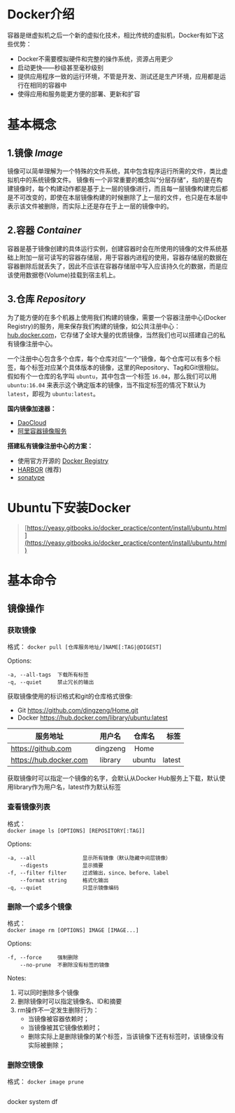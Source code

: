 
Docker介绍
==========

容器是继虚拟机之后一个新的虚拟化技术，相比传统的虚拟机，Docker有如下这些优势：
- Docker不需要模拟硬件和完整的操作系统，资源占用更少
- 启动更快——秒级甚至毫秒级别
- 提供应用程序一致的运行环境，不管是开发、测试还是生产环境，应用都是运行在相同的容器中
- 使得应用和服务能更方便的部署、更新和扩容

# 基本概念

## 1.镜像 *Image*

镜像可以简单理解为一个特殊的文件系统，其中包含程序运行所需的文件，类比虚拟机中的系统镜像文件。
镜像有一个非常重要的概念叫“分层存储”，指的是在构建镜像时，每个构建动作都是基于上一层的镜像进行，而且每一层镜像构建完后都是不可改变的，即使在本层镜像构建的时候删除了上一层的文件，也只是在本层中表示该文件被删除，而实际上还是存在于上一层的镜像中的。

## 2.容器 *Container*

容器是基于镜像创建的具体运行实例，创建容器时会在所使用的镜像的文件系统基础上附加一层可读写的容器存储层，用于容器内进程的使用，容器存储层的数据在容器删除后就丢失了，因此不应该在容器存储层中写入应该持久化的数据，而是应该使用数据卷(Volume)挂载到宿主机上。

## 3.仓库 *Repository*

为了能方便的在多个机器上使用我们构建的镜像，需要一个容器注册中心(Docker Registry)的服务，用来保存我们构建的镜像，如公共注册中心：[hub.docker.com](https://hub.docker.com/)，它存储了全球大量的优质镜像，当然我们也可以搭建自己的私有镜像注册中心。

一个注册中心包含多个仓库，每个仓库对应“一个”镜像，每个仓库可以有多个标签，每个标签对应某个具体版本的镜像，这里的Repository、Tag和Git很相似。假如有个一仓库的名字叫 `ubuntu`，其中包含一个标签 `16.04`，那么我们可以用 `ubuntu:16.04` 来表示这个确定版本的镜像，当不指定标签的情况下默认为`latest`，即视为 `ubuntu:latest`。

**国内镜像加速器：**
- [DaoCloud](https://www.daocloud.io/mirror)
- [阿里容器镜像服务](https://cr.console.aliyun.com)

**搭建私有镜像注册中心的方案：**
- 使用官方开源的 [Docker Registry](https://hub.docker.com/_/registry)
- [HARBOR](https://goharbor.io/) (推荐)
- [sonatype](https://www.sonatype.com/)

# Ubuntu下安装Docker

> [https://yeasy.gitbooks.io/docker_practice/content/install/ubuntu.html](https://yeasy.gitbooks.io/docker_practice/content/install/ubuntu.html)

# 基本命令

## 镜像操作

### 获取镜像
格式：
`docker pull [仓库服务地址/]NAME[:TAG|@DIGEST]`

Options:
```
-a, --all-tags  下载所有标签
-q, --quiet     禁止冗长的输出   
```

获取镜像使用的标识格式和git的仓库格式很像:
- Git       https://github.com/dingzeng/Home.git
- Docker    https://hub.docker.com/library/ubuntu:latest

|服务地址|用户名|仓库名|标签|
---|:--:|:--:|---:
https://github.com|dingzeng|Home|
https://hub.docker.com|library|ubuntu|latest

获取镜像时可以指定一个镜像的名字，会默认从Docker Hub服务上下载，默认使用library作为用户名，latest作为默认标签

### 查看镜像列表
格式：  
`docker image ls [OPTIONS] [REPOSITORY[:TAG]]`

Options:
```
-a, --all               显示所有镜像（默认隐藏中间层镜像）
    --digests           显示摘要
-f, --filter filter     过滤输出，since、before、label
    --format string     格式化输出
-q, --quiet             只显示镜像编码
```

### 删除一个或多个镜像
格式：  
`docker image rm [OPTIONS] IMAGE [IMAGE...]`

Options:
```
-f, --force     强制删除
    --no-prune  不删除没有标签的镜像
```
Notes:
1. 可以同时删除多个镜像
2. 删除镜像时可以指定镜像名、ID和摘要
3. rm操作不一定发生删除行为：
    - 当镜像被容器依赖时；
    - 当镜像被其它镜像依赖时；
    - 删除实际上是删除镜像的某个标签，当该镜像下还有标签时，该镜像没有实际被删除；

### 删除空镜像
格式：  `docker image prune`
```

```

docker system df
